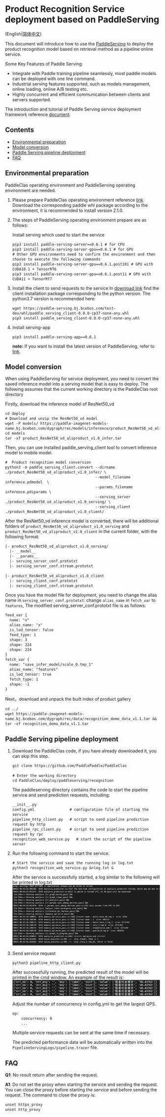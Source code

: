 # Product Recognition Service deployment based on PaddleServing  

(English|[简体中文](./README_CN.md))

This document will introduce how to use the [PaddleServing](https://github.com/PaddlePaddle/Serving/blob/develop/README.md) to deploy the product recognition model based on retrieval method as a pipeline online service.

Some Key Features of Paddle Serving:
- Integrate with Paddle training pipeline seamlessly, most paddle models can be deployed with one line command.
- Industrial serving features supported, such as models management, online loading, online A/B testing etc.
- Highly concurrent and efficient communication between clients and servers supported.

The introduction and tutorial of Paddle Serving service deployment framework reference [document](https://github.com/PaddlePaddle/Serving/blob/develop/README.md).

## Contents
- [Environmental preparation](#environmental-preparation)
- [Model conversion](#model-conversion)
- [Paddle Serving pipeline deployment](#paddle-serving-pipeline-deployment)
- [FAQ](#faq)

<a name="environmental-preparation"></a>
## Environmental preparation

PaddleClas operating environment and PaddleServing operating environment are needed.

1. Please prepare PaddleClas operating environment reference [link](../../docs/zh_CN/tutorials/install.md).
   Download the corresponding paddle whl package according to the environment, it is recommended to install version 2.1.0.

2. The steps of PaddleServing operating environment prepare are as follows:

    Install serving which used to start the service
    ```
    pip3 install paddle-serving-server==0.6.1 # for CPU
    pip3 install paddle-serving-server-gpu==0.6.1 # for GPU
    # Other GPU environments need to confirm the environment and then choose to execute the following commands
    pip3 install paddle-serving-server-gpu==0.6.1.post101 # GPU with CUDA10.1 + TensorRT6
    pip3 install paddle-serving-server-gpu==0.6.1.post11 # GPU with CUDA11 + TensorRT7
    ```

3. Install the client to send requests to the service
    In [download link](https://github.com/PaddlePaddle/Serving/blob/develop/doc/LATEST_PACKAGES.md) find the client installation package corresponding to the python version.
    The python3.7 version is recommended here:

    ```
    wget https://paddle-serving.bj.bcebos.com/test-dev/whl/paddle_serving_client-0.0.0-cp37-none-any.whl
    pip3 install paddle_serving_client-0.0.0-cp37-none-any.whl
    ```

4. Install serving-app
    ```
    pip3 install paddle-serving-app==0.6.1
    ```

   **note:** If you want to install the latest version of PaddleServing, refer to [link](https://github.com/PaddlePaddle/Serving/blob/develop/doc/LATEST_PACKAGES.md).


<a name="model-conversion"></a>
## Model conversion
When using PaddleServing for service deployment, you need to convert the saved inference model into a serving model that is easy to deploy.
The following assumes that the current working directory is the PaddleClas root directory

Firstly, download the inference model of ResNet50_vd
```
cd deploy
# Download and unzip the ResNet50_vd model
wget -P models/ https://paddle-imagenet-models-name.bj.bcebos.com/dygraph/rec/models/inference/product_ResNet50_vd_aliproduct_v1.0_infer.tar
cd models
tar -xf product_ResNet50_vd_aliproduct_v1.0_infer.tar
```

Then, you can use installed paddle_serving_client tool to convert inference model to mobile model.
```
#  Product recognition model conversion
python3 -m paddle_serving_client.convert --dirname ./product_ResNet50_vd_aliproduct_v1.0_infer/ \
                                         --model_filename inference.pdmodel  \
                                         --params_filename inference.pdiparams \
                                         --serving_server ./product_ResNet50_vd_aliproduct_v1.0_serving/ \
                                         --serving_client ./product_ResNet50_vd_aliproduct_v1.0_client/
```

After the ResNet50_vd inference model is converted, there will be additional folders of `product_ResNet50_vd_aliproduct_v1.0_serving` and `product_ResNet50_vd_aliproduct_v1.0_client` in the current folder, with the following format:
```
|- product_ResNet50_vd_aliproduct_v1.0_serving/
  |- __model__  
  |- __params__
  |- serving_server_conf.prototxt  
  |- serving_server_conf.stream.prototxt

|- product_ResNet50_vd_aliproduct_v1.0_client
  |- serving_client_conf.prototxt  
  |- serving_client_conf.stream.prototxt
```

Once you have the model file for deployment, you need to change the alias name in `serving_server_conf.prototxt`:  change `alias_name` in `fetch_var` to `features`,
The modified serving_server_conf.prototxt file is as follows:
```
feed_var {
  name: "x"
  alias_name: "x"
  is_lod_tensor: false
  feed_type: 1
  shape: 3
  shape: 224
  shape: 224
}
fetch_var {
  name: "save_infer_model/scale_0.tmp_1"
  alias_name: "features"
  is_lod_tensor: true
  fetch_type: 1
  shape: -1
}
```

Next，download and unpack the built index of product gallery
```
cd ../
wget https://paddle-imagenet-models-name.bj.bcebos.com/dygraph/rec/data/recognition_demo_data_v1.1.tar && tar -xf recognition_demo_data_v1.1.tar
```


<a name="paddle-serving-pipeline-deployment"></a>
## Paddle Serving pipeline deployment

1. Download the PaddleClas code, if you have already downloaded it, you can skip this step.
    ```
    git clone https://github.com/PaddlePaddle/PaddleClas

    # Enter the working directory  
    cd PaddleClas/deploy/paddleserving/recognition
    ```

    The paddleserving directory contains the code to start the pipeline service and send prediction requests, including:
    ```
    __init__.py
    config.yml                # configuration file of starting the service
    pipeline_http_client.py   # script to send pipeline prediction request by http
    pipeline_rpc_client.py    # script to send pipeline prediction request by rpc
    recognition_web_service.py   # start the script of the pipeline server
    ```

2. Run the following command to start the service.
    ```
    # Start the service and save the running log in log.txt
    python3 recognition_web_service.py &>log.txt &
    ```
    After the service is successfully started, a log similar to the following will be printed in log.txt
    ![](../imgs/start_server_recog.png)

3. Send service request
    ```
    python3 pipeline_http_client.py
    ```
    After successfully running, the predicted result of the model will be printed in the cmd window. An example of the result is:
    ![](../imgs/results_recog.png)  

    Adjust the number of concurrency in config.yml to get the largest QPS. 

    ```
    op:
        concurrency: 8
        ...
    ```

    Multiple service requests can be sent at the same time if necessary.

    The predicted performance data will be automatically written into the `PipelineServingLogs/pipeline.tracer` file.

<a name="faq"></a>
## FAQ
**Q1**: No result return after sending the request.

**A1**: Do not set the proxy when starting the service and sending the request. You can close the proxy before starting the service and before sending the request. The command to close the proxy is:
```
unset https_proxy
unset http_proxy
```  
